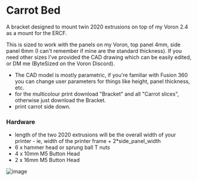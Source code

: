 # Carrot Bed
A bracket designed to mount twin 2020 extrusions on top of my Voron 2.4 as a mount for the ERCF.

This is sized to work with the panels on my Voron, top panel 4mm, side panel 6mm (I can't remember if mine are the standard thickness). If you need other sizes I've provided the CAD drawing which can be easily edited, or DM me (ByteSized on the Voron Discord).

- The CAD model is mostly parametric, if you're familiar with Fusion 360 you can change user parameters for things like height, panel thickness, etc.
- for the multicolour print download "Bracket" and all "Carrot slices", otherwise just download the Bracket.
- print carrot side down.

### Hardware
- length of the two 2020 extrusions will be the overall width of your printer - ie, width of the printer frame + 2*side_panel_width
- 6 x hammer head or sprung ball T nuts
- 4 x 10mm M5 Button Head
- 2 x 16mm M5 Button Head

![image](https://github.com/gitgotgit/ERCF_mods/assets/9074900/5946dfa5-b5ac-4668-b342-a200d827b0f1)

